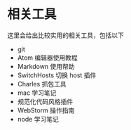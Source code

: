 # 相关工具

这里会给出比较实用的相关工具，包括以下

* git
* Atom 编辑器使用教程
* Markdown 使用帮助
* SwitchHosts 切换 host 插件
* Charles 抓包工具
* mac 学习笔记
* 规范化代码风格插件
* WebStorm 操作指南
* node 学习笔记
